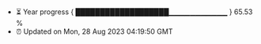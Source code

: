 - ⏳ Year progress { ███████████████████▁▁▁▁▁▁▁▁▁▁▁ } 65.53 %
- ⏰ Updated on Mon, 28 Aug 2023 04:19:50 GMT

